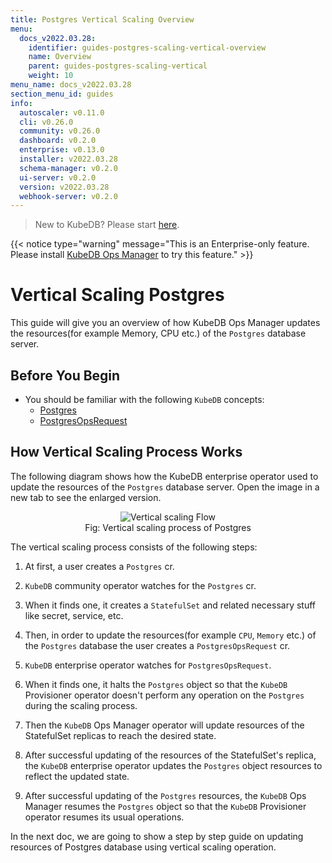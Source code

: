 ```yaml
---
title: Postgres Vertical Scaling Overview
menu:
  docs_v2022.03.28:
    identifier: guides-postgres-scaling-vertical-overview
    name: Overview
    parent: guides-postgres-scaling-vertical
    weight: 10
menu_name: docs_v2022.03.28
section_menu_id: guides
info:
  autoscaler: v0.11.0
  cli: v0.26.0
  community: v0.26.0
  dashboard: v0.2.0
  enterprise: v0.13.0
  installer: v2022.03.28
  schema-manager: v0.2.0
  ui-server: v0.2.0
  version: v2022.03.28
  webhook-server: v0.2.0
---
```


> New to KubeDB? Please start [here](/docs/v2022.03.28/README).

{{< notice type="warning" message="This is an Enterprise-only feature. Please install [KubeDB Ops Manager](/docs/v2022.03.28/setup/install/enterprise) to try this feature." >}}

# Vertical Scaling Postgres

This guide will give you an overview of how KubeDB Ops Manager updates the resources(for example Memory, CPU etc.) of the `Postgres` database server.

## Before You Begin

- You should be familiar with the following `KubeDB` concepts:
  - [Postgres](/docs/v2022.03.28/guides/postgres/concepts/postgres)
  - [PostgresOpsRequest](/docs/v2022.03.28/guides/postgres/concepts/opsrequest)

## How Vertical Scaling Process Works

The following diagram shows how the KubeDB enterprise operator used to update the resources of the `Postgres` database server. Open the image in a new tab to see the enlarged version.

<figure align="center">
  <img alt="Vertical scaling Flow" src="/docs/v2022.03.28/guides/postgres/scaling/vertical-scaling/overview/images/pg-vertical-scaling.png">
<figcaption align="center">Fig: Vertical scaling process of Postgres</figcaption>
</figure>

The vertical scaling process consists of the following steps:

1. At first, a user creates a `Postgres` cr.

2. `KubeDB` community operator watches for the `Postgres` cr.

3. When it finds one, it creates a `StatefulSet` and related necessary stuff like secret, service, etc.

4. Then, in order to update the resources(for example `CPU`, `Memory` etc.) of the `Postgres` database the user creates a `PostgresOpsRequest` cr.

5. `KubeDB` enterprise operator watches for `PostgresOpsRequest`.

6. When it finds one, it halts the `Postgres` object so that the `KubeDB` Provisioner operator doesn't perform any operation on the `Postgres` during the scaling process.

7. Then the `KubeDB` Ops Manager operator will update resources of the StatefulSet replicas to reach the desired state.

8. After successful updating of the resources of the StatefulSet's replica, the `KubeDB` enterprise operator updates the `Postgres` object resources to reflect the updated state.

9. After successful updating of the `Postgres` resources, the `KubeDB` Ops Manager resumes the `Postgres` object so that the `KubeDB` Provisioner operator resumes its usual operations.

In the next doc, we are going to show a step by step guide on updating resources of Postgres database using vertical scaling operation.
